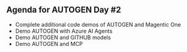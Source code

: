 ## Agenda for AUTOGEN Day #2

- Complete additional code demos of AUTOGEN and Magentic One
- Demo AUTOGEN with Azure AI Agents
- Demo AUTOGEN and GITHUB models
- Demo AUTOGEN and MCP